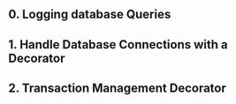## 0. Logging database Queries
## 1. Handle Database Connections with a Decorator
## 2. Transaction Management Decorator